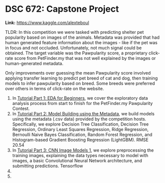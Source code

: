 # DSC 672: Capstone Project

**Link:** https://www.kaggle.com/alexteboul

TLDR: In this competition we were tasked with predicting shelter pet popularity based on images of the animals. 
Metadata was provided that had human generated feature information about the images - 
like if the pet was in focus and not occluded. Unfortunately, not much signal could be obtained. 
The target variable was the Pawpularity score, a proprietary click-rate score from PetFinder.my that was not well explained by the images or human-generated metadata.

Only improvements over guessing the mean Pawpularity score involved applying transfer learning to predict pet breed of cat and dog, then training models to infer pawpularity based on breed. 
Some breeds were preferred over others in terms of click-rate on the website. 

1. In [Tutorial Part 1: EDA for Beginners](https://www.kaggle.com/alexteboul/tutorial-part-1-eda-for-beginners), we cover the exploratory data analysis process from start to finish for the PetFinder.my Pawpularity Contest.
2. In [Tutorial Part 2: Model Building using the Metadata](https://www.kaggle.com/alexteboul/tutorial-part-2-model-building-using-the-metadata), we build models using the metadata (.csv data) provided by the competition hosts. Specifically, we explore Decision Tree Classification, Decision Tree Regression, Ordinary Least Squares Regression, Ridge Regression, Bernoulli Naive Bayes Classification, Random Forest Regression, and Histogram-based Gradient Boosting Regression (LightGBM). RMSE 20.54
3. In [Tutorial Part 3: CNN Image Models 1](https://www.kaggle.com/alexteboul/tutorial-part-3-cnn-image-modeling-1), we explore preprocessing the training images, explaining the data types necessary to model with images, a basic Convolutional Neural Network architecture, and submitting predictions. Tensorflow
4. 
5. 
